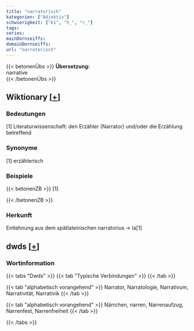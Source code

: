```yaml
---
title: "narratorisch"
kategorien: ["Adjektiv"]
schwierigkeit: ["k1", "h_", "r_"]
tags:
series:
mainDornseiffs:
domainDornseiffs:
url: "narratorisch"
---
```


{{< betonenÜbs >}}
**Übersetzung:**  
narrative  
{{< /betonenÜbs >}}

## Wiktionary [[+](https://de.wiktionary.org/wiki/narratorisch)]

### Bedeutungen
[1] Literaturwissenschaft: den Erzähler (Narrator) und/oder die Erzählung betreffend  

### Synonyme
[1] erzählerisch  

### Beispiele
{{< betonenZB >}}
[1]  

{{< /betonenZB >}}
### Herkunft
Entlehnung aus dem spätlateinischen narratorius → la[1]  



## dwds [[+](https://www.dwds.de/wb/narratorisch)]

### Wortinformation
{{< tabs "Dwds" >}}
{{< tab "Typische Verbindungen" >}}
{{< /tab >}}

{{< tab "alphabetisch vorangehend" >}}
Narrator, Narratologie, Narrativum, Narrativität, Narrativik
{{< /tab >}}

{{< tab "alphabetisch vorangehend" >}}
Närrchen, narren, Narrenaufzug, Narrenfest, Narrenfreiheit
{{< /tab >}}

{{< /tabs >}}

